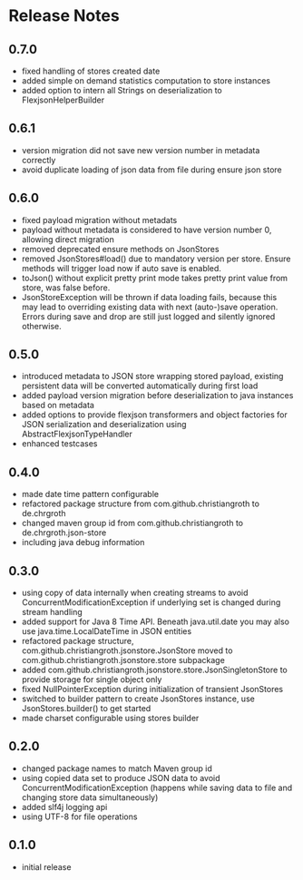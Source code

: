 Release Notes
=====================

0.7.0
-----
- fixed handling of stores created date
- added simple on demand statistics computation to store instances
- added option to intern all Strings on deserialization to FlexjsonHelperBuilder

0.6.1
-----
- version migration did not save new version number in metadata correctly
- avoid duplicate loading of json data from file during ensure json store
 
0.6.0
-----
- fixed payload migration without metadats
- payload without metadata is considered to have version number 0, allowing direct migration
- removed deprecated ensure methods on JsonStores
- removed JsonStores#load() due to mandatory version per store. Ensure methods will trigger load now if auto save is enabled.
- toJson() without explicit pretty print mode takes pretty print value from store, was false before.
- JsonStoreException will be thrown if data loading fails, because this may lead to overriding existing data with next (auto-)save operation. Errors during save and drop are still just logged and silently ignored otherwise. 

0.5.0
-----
- introduced metadata to JSON store wrapping stored payload, existing persistent data will be converted automatically during first load
- added payload version migration before deserialization to java instances based on metadata
- added options to provide flexjson transformers and object factories for JSON serialization and deserialization using AbstractFlexjsonTypeHandler
- enhanced testcases

0.4.0
-----
- made date time pattern configurable
- refactored package structure from com.github.christiangroth to de.chrgroth
- changed maven group id from com.github.christiangroth to de.chrgroth.json-store
- including java debug information

0.3.0
-----
- using copy of data internally when creating streams to avoid ConcurrentModificationException if underlying set is changed during stream handling
- added support for Java 8 Time API. Beneath java.util.date you may also use java.time.LocalDateTime in JSON entities
- refactored package structure, com.github.christiangroth.jsonstore.JsonStore moved to com.github.christiangroth.jsonstore.store subpackage
- added com.github.christiangroth.jsonstore.store.JsonSingletonStore to provide storage for single object only
- fixed NullPointerException during initialization of transient JsonStores
- switched to builder pattern to create JsonStores instance, use JsonStores.builder() to get started
- made charset configurable using stores builder

0.2.0
-----
- changed package names to match Maven group id
- using copied data set to produce JSON data to avoid ConcurrentModificationException (happens while saving data to file and changing store data simultaneously)
- added slf4j logging api
- using UTF-8 for file operations

0.1.0
-----
- initial release